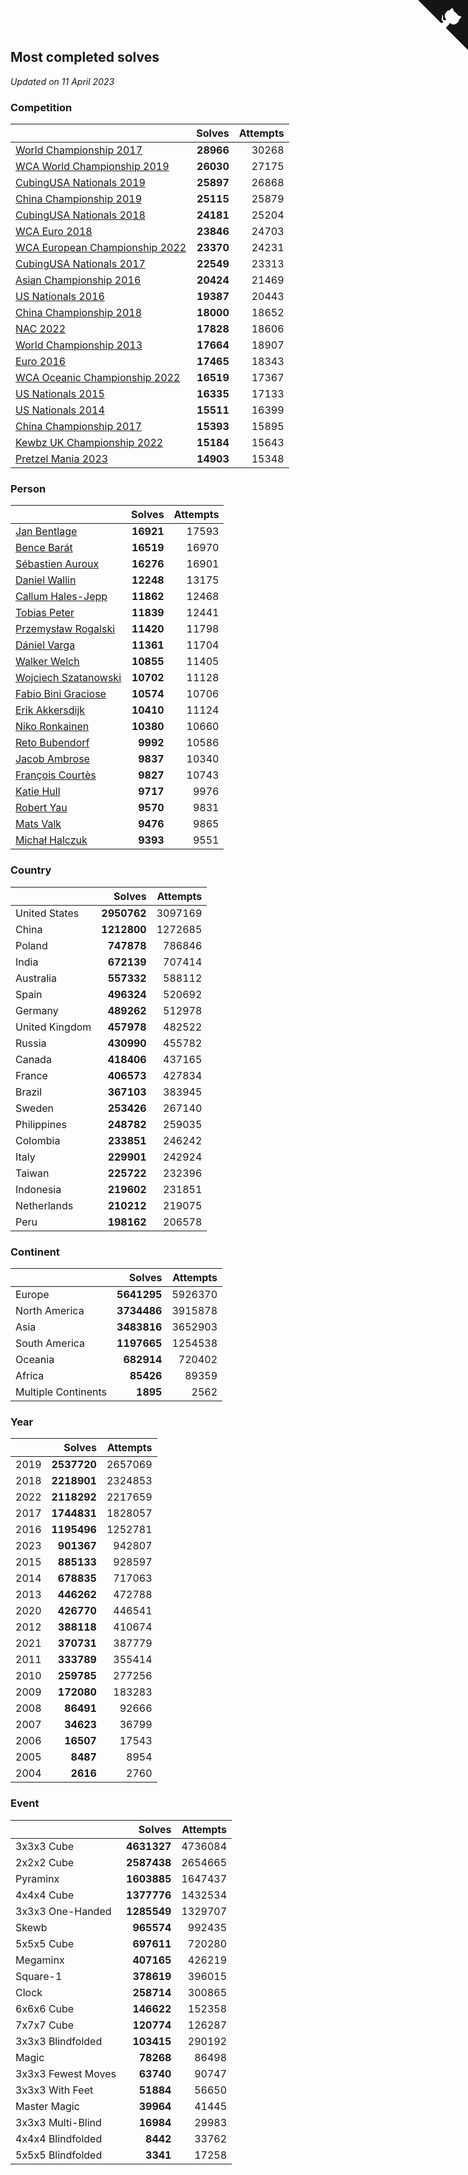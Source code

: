 ## Most completed solves

*Updated on 11 April 2023*


### Competition

|  | Solves | Attempts |
| :--- | ---: | ---: |
| [World Championship 2017](https://www.worldcubeassociation.org/competitions/WC2017) | **28966** | 30268 |
| [WCA World Championship 2019](https://www.worldcubeassociation.org/competitions/WC2019) | **26030** | 27175 |
| [CubingUSA Nationals 2019](https://www.worldcubeassociation.org/competitions/CubingUSANationals2019) | **25897** | 26868 |
| [China Championship 2019](https://www.worldcubeassociation.org/competitions/ChinaChampionship2019) | **25115** | 25879 |
| [CubingUSA Nationals 2018](https://www.worldcubeassociation.org/competitions/CubingUSANationals2018) | **24181** | 25204 |
| [WCA Euro 2018](https://www.worldcubeassociation.org/competitions/Euro2018) | **23846** | 24703 |
| [WCA European Championship 2022](https://www.worldcubeassociation.org/competitions/Euro2022) | **23370** | 24231 |
| [CubingUSA Nationals 2017](https://www.worldcubeassociation.org/competitions/CubingUSANationals2017) | **22549** | 23313 |
| [Asian Championship 2016](https://www.worldcubeassociation.org/competitions/AsianChampionship2016) | **20424** | 21469 |
| [US Nationals 2016](https://www.worldcubeassociation.org/competitions/USNationals2016) | **19387** | 20443 |
| [China Championship 2018](https://www.worldcubeassociation.org/competitions/ChinaChampionship2018) | **18000** | 18652 |
| [NAC 2022](https://www.worldcubeassociation.org/competitions/NAC2022) | **17828** | 18606 |
| [World Championship 2013](https://www.worldcubeassociation.org/competitions/WC2013) | **17664** | 18907 |
| [Euro 2016](https://www.worldcubeassociation.org/competitions/Euro2016) | **17465** | 18343 |
| [WCA Oceanic Championship 2022](https://www.worldcubeassociation.org/competitions/OC2022) | **16519** | 17367 |
| [US Nationals 2015](https://www.worldcubeassociation.org/competitions/USNationals2015) | **16335** | 17133 |
| [US Nationals 2014](https://www.worldcubeassociation.org/competitions/USNationals2014) | **15511** | 16399 |
| [China Championship 2017](https://www.worldcubeassociation.org/competitions/ChinaChampionship2017) | **15393** | 15895 |
| [Kewbz UK Championship 2022](https://www.worldcubeassociation.org/competitions/KewbzUKChampionship2022) | **15184** | 15643 |
| [Pretzel Mania 2023](https://www.worldcubeassociation.org/competitions/PretzelMania2023) | **14903** | 15348 |

### Person

|  | Solves | Attempts |
| :--- | ---: | ---: |
| [Jan Bentlage](https://www.worldcubeassociation.org/persons/2010BENT01) | **16921** | 17593 |
| [Bence Barát](https://www.worldcubeassociation.org/persons/2008BARA01) | **16519** | 16970 |
| [Sébastien Auroux](https://www.worldcubeassociation.org/persons/2008AURO01) | **16276** | 16901 |
| [Daniel Wallin](https://www.worldcubeassociation.org/persons/2013WALL03) | **12248** | 13175 |
| [Callum Hales-Jepp](https://www.worldcubeassociation.org/persons/2012HALE01) | **11862** | 12468 |
| [Tobias Peter](https://www.worldcubeassociation.org/persons/2014PETE03) | **11839** | 12441 |
| [Przemysław Rogalski](https://www.worldcubeassociation.org/persons/2013ROGA02) | **11420** | 11798 |
| [Dániel Varga](https://www.worldcubeassociation.org/persons/2008VARG01) | **11361** | 11704 |
| [Walker Welch](https://www.worldcubeassociation.org/persons/2011WELC01) | **10855** | 11405 |
| [Wojciech Szatanowski](https://www.worldcubeassociation.org/persons/2011SZAT01) | **10702** | 11128 |
| [Fabio Bini Graciose](https://www.worldcubeassociation.org/persons/2010GRAC02) | **10574** | 10706 |
| [Erik Akkersdijk](https://www.worldcubeassociation.org/persons/2005AKKE01) | **10410** | 11124 |
| [Niko Ronkainen](https://www.worldcubeassociation.org/persons/2010RONK01) | **10380** | 10660 |
| [Reto Bubendorf](https://www.worldcubeassociation.org/persons/2012BUBE01) | **9992** | 10586 |
| [Jacob Ambrose](https://www.worldcubeassociation.org/persons/2010AMBR01) | **9837** | 10340 |
| [François Courtès](https://www.worldcubeassociation.org/persons/2008COUR01) | **9827** | 10743 |
| [Katie Hull](https://www.worldcubeassociation.org/persons/2010HULL01) | **9717** | 9976 |
| [Robert Yau](https://www.worldcubeassociation.org/persons/2009YAUR01) | **9570** | 9831 |
| [Mats Valk](https://www.worldcubeassociation.org/persons/2007VALK01) | **9476** | 9865 |
| [Michał Halczuk](https://www.worldcubeassociation.org/persons/2006HALC01) | **9393** | 9551 |

### Country

|  | Solves | Attempts |
| :--- | ---: | ---: |
| United States | **2950762** | 3097169 |
| China | **1212800** | 1272685 |
| Poland | **747878** | 786846 |
| India | **672139** | 707414 |
| Australia | **557332** | 588112 |
| Spain | **496324** | 520692 |
| Germany | **489262** | 512978 |
| United Kingdom | **457978** | 482522 |
| Russia | **430990** | 455782 |
| Canada | **418406** | 437165 |
| France | **406573** | 427834 |
| Brazil | **367103** | 383945 |
| Sweden | **253426** | 267140 |
| Philippines | **248782** | 259035 |
| Colombia | **233851** | 246242 |
| Italy | **229901** | 242924 |
| Taiwan | **225722** | 232396 |
| Indonesia | **219602** | 231851 |
| Netherlands | **210212** | 219075 |
| Peru | **198162** | 206578 |

### Continent

|  | Solves | Attempts |
| :--- | ---: | ---: |
| Europe | **5641295** | 5926370 |
| North America | **3734486** | 3915878 |
| Asia | **3483816** | 3652903 |
| South America | **1197665** | 1254538 |
| Oceania | **682914** | 720402 |
| Africa | **85426** | 89359 |
| Multiple Continents | **1895** | 2562 |

### Year

|  | Solves | Attempts |
| :--- | ---: | ---: |
| 2019 | **2537720** | 2657069 |
| 2018 | **2218901** | 2324853 |
| 2022 | **2118292** | 2217659 |
| 2017 | **1744831** | 1828057 |
| 2016 | **1195496** | 1252781 |
| 2023 | **901367** | 942807 |
| 2015 | **885133** | 928597 |
| 2014 | **678835** | 717063 |
| 2013 | **446262** | 472788 |
| 2020 | **426770** | 446541 |
| 2012 | **388118** | 410674 |
| 2021 | **370731** | 387779 |
| 2011 | **333789** | 355414 |
| 2010 | **259785** | 277256 |
| 2009 | **172080** | 183283 |
| 2008 | **86491** | 92666 |
| 2007 | **34623** | 36799 |
| 2006 | **16507** | 17543 |
| 2005 | **8487** | 8954 |
| 2004 | **2616** | 2760 |

### Event

|  | Solves | Attempts |
| :--- | ---: | ---: |
| 3x3x3 Cube | **4631327** | 4736084 |
| 2x2x2 Cube | **2587438** | 2654665 |
| Pyraminx | **1603885** | 1647437 |
| 4x4x4 Cube | **1377776** | 1432534 |
| 3x3x3 One-Handed | **1285549** | 1329707 |
| Skewb | **965574** | 992435 |
| 5x5x5 Cube | **697611** | 720280 |
| Megaminx | **407165** | 426219 |
| Square-1 | **378619** | 396015 |
| Clock | **258714** | 300865 |
| 6x6x6 Cube | **146622** | 152358 |
| 7x7x7 Cube | **120774** | 126287 |
| 3x3x3 Blindfolded | **103415** | 290192 |
| Magic | **78268** | 86498 |
| 3x3x3 Fewest Moves | **63740** | 90747 |
| 3x3x3 With Feet | **51884** | 56650 |
| Master Magic | **39964** | 41445 |
| 3x3x3 Multi-Blind | **16984** | 29983 |
| 4x4x4 Blindfolded | **8442** | 33762 |
| 5x5x5 Blindfolded | **3341** | 17258 |


<a href="https://github.com/JustinTimeCuber/wca_statistics" class="github-corner" aria-label="View source on Github"><svg width="80" height="80" viewBox="0 0 250 250" style="fill:#151513; color:#fff; position: absolute; top: 0; border: 0; right: 0;" aria-hidden="true"><path d="M0,0 L115,115 L130,115 L142,142 L250,250 L250,0 Z"></path><path d="M128.3,109.0 C113.8,99.7 119.0,89.6 119.0,89.6 C122.0,82.7 120.5,78.6 120.5,78.6 C119.2,72.0 123.4,76.3 123.4,76.3 C127.3,80.9 125.5,87.3 125.5,87.3 C122.9,97.6 130.6,101.9 134.4,103.2" fill="currentColor" style="transform-origin: 130px 106px;" class="octo-arm"></path><path d="M115.0,115.0 C114.9,115.1 118.7,116.5 119.8,115.4 L133.7,101.6 C136.9,99.2 139.9,98.4 142.2,98.6 C133.8,88.0 127.5,74.4 143.8,58.0 C148.5,53.4 154.0,51.2 159.7,51.0 C160.3,49.4 163.2,43.6 171.4,40.1 C171.4,40.1 176.1,42.5 178.8,56.2 C183.1,58.6 187.2,61.8 190.9,65.4 C194.5,69.0 197.7,73.2 200.1,77.6 C213.8,80.2 216.3,84.9 216.3,84.9 C212.7,93.1 206.9,96.0 205.4,96.6 C205.1,102.4 203.0,107.8 198.3,112.5 C181.9,128.9 168.3,122.5 157.7,114.1 C157.9,116.9 156.7,120.9 152.7,124.9 L141.0,136.5 C139.8,137.7 141.6,141.9 141.8,141.8 Z" fill="currentColor" class="octo-body"></path></svg></a><style>.github-corner:hover .octo-arm{animation:octocat-wave 560ms ease-in-out}@keyframes octocat-wave{0%,100%{transform:rotate(0)}20%,60%{transform:rotate(-25deg)}40%,80%{transform:rotate(10deg)}}@media (max-width:500px){.github-corner:hover .octo-arm{animation:none}.github-corner .octo-arm{animation:octocat-wave 560ms ease-in-out}}</style>
